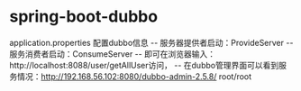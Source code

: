 # spring-boot-dubbo


application.properties 配置dubbo信息
-- 服务器提供者启动：ProvideServer
-- 服务消费者启动：ConsumeServer
-- 即可在浏览器输入：http://localhost:8088/user/getAllUser访问，
-- 在dubbo管理界面可以看到服务情况：http://192.168.56.102:8080/dubbo-admin-2.5.8/     root/root
